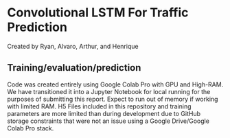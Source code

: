 # Convolutional LSTM For Traffic Prediction

Created by Ryan, Alvaro, Arthur, and Henrique

## Training/evaluation/prediction

Code was created entirely using Google Colab Pro with GPU and High-RAM. We have transitioned it into a Jupyter Notebook for local running for the purposes of submitting this report. Expect to run out of memory if working with limited RAM. H5 Files included in this repository and training parameters are more limited than during development due to GitHub storage constraints that were not an issue using a Google Drive/Google Colab Pro stack.
